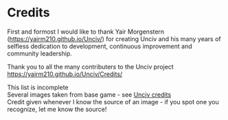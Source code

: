 # Credits

First and formost I would like to thank Yair Morgenstern (https://yairm210.github.io/Unciv/) for creating Unciv and his many years of selfless dedication to development, continuous improvement and community leadership.



Thank you to all the many contributers to the Unciv project https://yairm210.github.io/Unciv/Credits/


This list is incomplete<br>
Several images taken from base game - see [Unciv credits](https://github.com/yairm210/Unciv/blob/master/docs/Credits.md)<br>
Credit given whenever I know the source of an image - if you spot one you recognize, let me know the source!






